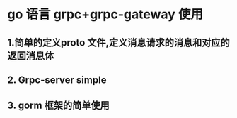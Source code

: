 #  go 语言 grpc+grpc-gateway 使用

## 1.简单的定义proto 文件,定义消息请求的消息和对应的返回消息体
## 2. Grpc-server simple
## 3. gorm 框架的简单使用

